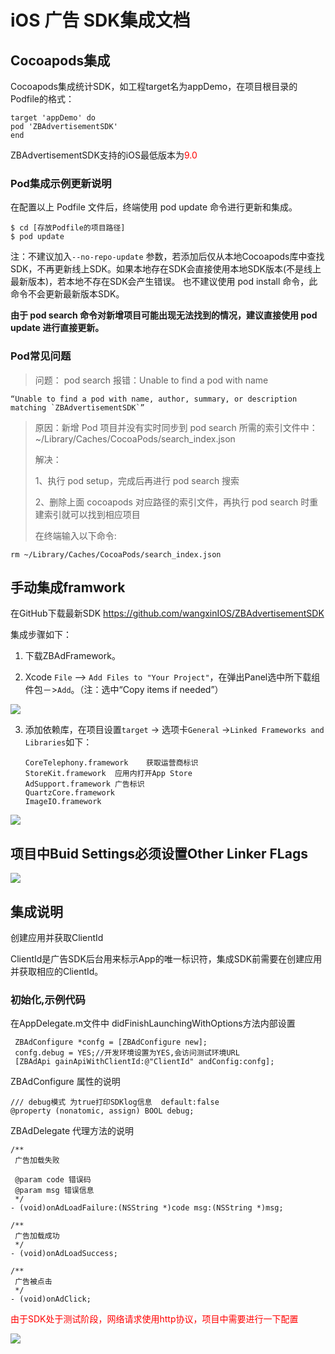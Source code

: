 

# iOS 广告 SDK集成文档

## Cocoapods集成

Cocoapods集成统计SDK，如工程target名为appDemo，在项目根目录的Podfile的格式：

```
target 'appDemo' do
pod 'ZBAdvertisementSDK'
end
```

ZBAdvertisementSDK支持的iOS最低版本为<font color=red>9.0</font>

### Pod集成示例更新说明

在配置以上 Podfile 文件后，终端使用 pod update 命令进行更新和集成。

```
$ cd [存放Podfile的项目路径]
$ pod update
```

注：不建议加入`--no-repo-update` 参数，若添加后仅从本地Cocoapods库中查找SDK，不再更新线上SDK。如果本地存在SDK会直接使用本地SDK版本(不是线上最新版本)，若本地不存在SDK会产生错误。 也不建议使用 pod install 命令，此命令不会更新最新版本SDK。

**由于 pod search 命令对新增项目可能出现无法找到的情况，建议直接使用 pod update 进行直接更新。**

### Pod常见问题

> 问题： pod search 报错：Unable to find a pod with name

```
“Unable to find a pod with name, author, summary, or description matching `ZBAdvertisementSDK`”
```

> 原因：新增 Pod 项目并没有实时同步到 pod search 所需的索引文件中：~/Library/Caches/CocoaPods/search_index.json
>
> 解决：
>
> 1、执行 pod setup，完成后再进行 pod search 搜索
>
> 2、删除上面 cocoapods 对应路径的索引文件，再执行 pod search 时重建索引就可以找到相应项目
>
> 在终端输入以下命令:

```
rm ~/Library/Caches/CocoaPods/search_index.json
```



## 手动集成framwork

在GitHub下载最新SDK https://github.com/wangxinIOS/ZBAdvertisementSDK

集成步骤如下：

1. 下载ZBAdFramework。

2. Xcode `File` —> `Add Files to "Your Project"`，在弹出Panel选中所下载组件包－>`Add`。（注：选中“Copy items if needed”）

![](https://i.loli.net/2019/02/28/5c77518ab2197.png)

3. 添加依赖库，在项目设置`target` -> 选项卡`General` ->`Linked Frameworks and Libraries`如下：

   ```
   CoreTelephony.framework    获取运营商标识
   StoreKit.framework  应用内打开App Store
   AdSupport.framework 广告标识
   QuartzCore.framework
   ImageIO.framework
   ```

![](https://i.loli.net/2019/04/19/5cb94381ca3f8.png)



## 项目中Buid Settings必须设置Other Linker FLags 

![](https://i.loli.net/2019/04/10/5cad970493ecf.png)





## 集成说明

创建应用并获取ClientId

ClientId是广告SDK后台用来标示App的唯一标识符，集成SDK前需要在创建应用并获取相应的ClientId。

### 初始化,示例代码

在AppDelegate.m文件中  didFinishLaunchingWithOptions方法内部设置

```
 ZBAdConfigure *confg = [ZBAdConfigure new];
 confg.debug = YES;//开发环境设置为YES,会访问测试环境URL
 [ZBAdApi gainApiWithClientId:@"ClientId" andConfig:confg];
```

ZBAdConfigure 属性的说明

```
/// debug模式 为true打印SDKlog信息  default:false
@property (nonatomic, assign) BOOL debug;
```



ZBAdDelegate 代理方法的说明

```
/**
 广告加载失败

 @param code 错误码
 @param msg 错误信息
 */
- (void)onAdLoadFailure:(NSString *)code msg:(NSString *)msg;

/**
 广告加载成功
 */
- (void)onAdLoadSuccess;

/**
 广告被点击
 */
- (void)onAdClick;
```



<font color=red>由于SDK处于测试阶段，网络请求使用http协议，项目中需要进行一下配置</font>

![](https://i.loli.net/2019/02/28/5c778977e3b1d.png)

